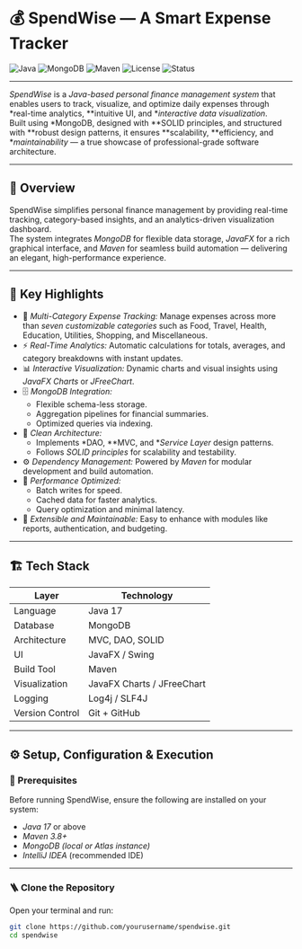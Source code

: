 # 💰 SpendWise — A Smart Expense Tracker

![Java](https://img.shields.io/badge/Java-17-blue?logo=openjdk)
![MongoDB](https://img.shields.io/badge/Database-MongoDB-green?logo=mongodb)
![Maven](https://img.shields.io/badge/Build-Maven-orange?logo=apachemaven)
![License](https://img.shields.io/badge/License-MIT-lightgrey)
![Status](https://img.shields.io/badge/Status-Active-success)

---

*SpendWise* is a *Java-based personal finance management system* that enables users to track, visualize, and optimize daily expenses through *real-time analytics, **intuitive UI, and **interactive data visualization*.  
Built using *MongoDB, designed with **SOLID principles, and structured with **robust design patterns, it ensures **scalability, **efficiency, and **maintainability* — a true showcase of professional-grade software architecture.

---

## 🚀 Overview

SpendWise simplifies personal finance management by providing real-time tracking, category-based insights, and an analytics-driven visualization dashboard.  
The system integrates *MongoDB* for flexible data storage, *JavaFX* for a rich graphical interface, and *Maven* for seamless build automation — delivering an elegant, high-performance experience.

---

## 🧩 Key Highlights

- 💸 *Multi-Category Expense Tracking:* Manage expenses across more than *seven customizable categories* such as Food, Travel, Health, Education, Utilities, Shopping, and Miscellaneous.  
- ⚡ *Real-Time Analytics:* Automatic calculations for totals, averages, and category breakdowns with instant updates.  
- 📊 *Interactive Visualization:* Dynamic charts and visual insights using *JavaFX Charts* or *JFreeChart*.  
- 🗄 *MongoDB Integration:*  
  - Flexible schema-less storage.  
  - Aggregation pipelines for financial summaries.  
  - Optimized queries via indexing.  
- 🧠 *Clean Architecture:*  
  - Implements *DAO, **MVC, and **Service Layer* design patterns.  
  - Follows *SOLID principles* for scalability and testability.  
- ⚙ *Dependency Management:* Powered by *Maven* for modular development and build automation.  
- 🚀 *Performance Optimized:*  
  - Batch writes for speed.  
  - Cached data for faster analytics.  
  - Query optimization and minimal latency.  
- 🔧 *Extensible and Maintainable:* Easy to enhance with modules like reports, authentication, and budgeting.

---

## 🏗 Tech Stack

| Layer | Technology |
|-------|-------------|
| Language | Java 17 |
| Database | MongoDB |
| Architecture | MVC, DAO, SOLID |
| UI | JavaFX / Swing |
| Build Tool | Maven |
| Visualization | JavaFX Charts / JFreeChart |
| Logging | Log4j / SLF4J |
| Version Control | Git + GitHub |

---

## ⚙ Setup, Configuration & Execution

### 🧰 Prerequisites
Before running SpendWise, ensure the following are installed on your system:
- *Java 17* or above  
- *Maven 3.8+*  
- *MongoDB (local or Atlas instance)*  
- *IntelliJ IDEA* (recommended IDE)

---

### 🪜 Clone the Repository
Open your terminal and run:
```bash
git clone https://github.com/yourusername/spendwise.git
cd spendwise
